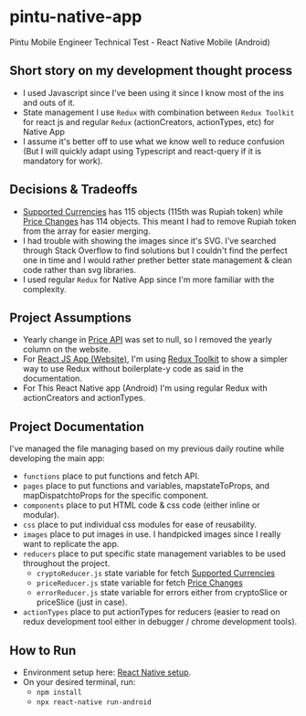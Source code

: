 # pintu-native-app
Pintu Mobile Engineer Technical Test - React Native Mobile (Android)

## Short story on my development thought process
- I used Javascript since I've been using it since I know most of the ins and outs of it.
- State management I use `Redux` with combination between `Redux Toolkit` for react js and regular `Redux` (actionCreators, actionTypes, etc) for Native App
- I assume it's better off to use what we know well to reduce confusion (But I will quickly adapt using Typescript and react-query if it is mandatory for work).

## Decisions & Tradeoffs
- [Supported Currencies](https://api.pintu.co.id/v2/wallet/supportedCurrencies) has 115 objects (115th was Rupiah token) while [Price Changes](https://api.pintu.co.id/v2/trade/price-changes) has 114 objects. This meant I had to remove Rupiah token from the array for easier merging.
- I had trouble with showing the images since it's SVG. I've searched through Stack Overflow to find solutions but I couldn't find the perfect one in time and I would rather prether better state management & clean code rather than svg libraries.
- I used regular `Redux` for Native App since I'm more familiar with the complexity.

## Project Assumptions

- Yearly change in [Price API](https://api.pintu.co.id/v2/trade/price-changes) was set to null, so I removed the yearly column on the website.
- For [React JS App (Website)](https://github.com/JuliusHmto/pintu-reactjs-app), I'm using [Redux Toolkit](https://redux.js.org/introduction/why-rtk-is-redux-today) to show a simpler way to use Redux without boilerplate-y code as said in the documentation.
- For This React Native app (Android) I'm using regular Redux with actionCreators and actionTypes. 

## Project Documentation
I've managed the file managing based on my previous daily routine while developing the main app:
- `functions` place to put functions and fetch API.
- `pages` place to put functions and variables, mapstateToProps, and mapDispatchtoProps for the specific component.
- `components` place to put HTML code & css code (either inline or modular).
- `css` place to put individual css modules for ease of reusability.
- `images` place to put images in use. I handpicked images since I really want to replicate the app.
- `reducers` place to put specific state management variables to be used throughout the project.
  - `cryptoReducer.js` state variable for fetch [Supported Currencies](https://api.pintu.co.id/v2/wallet/supportedCurrencies)
  - `priceReducer.js` state variable for fetch [Price Changes](https://api.pintu.co.id/v2/trade/price-changes)
  - `errorReducer.js` state variable for errors either from cryptoSlice or priceSlice (just in case).
- `actionTypes` place to put actionTypes for reducers (easier to read on redux development tool either in debugger / chrome development tools).

## How to Run
- Environment setup here: [React Native setup](https://reactnative.dev/docs/environment-setup).
- On your desired terminal, run:
  - `npm install`
  - `npx react-native run-android`
